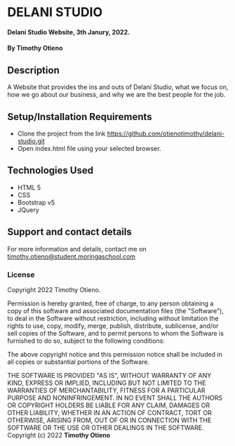 # DELANI STUDIO

#### Delani Studio Website, 3th Janury, 2022.

#### By **Timothy Otieno**

## Description
A Website that provides the ins and outs of Delani Studio, what we focus on, how we go about our business, and why we are the best people for the job.

## Setup/Installation Requirements
* Clone the project from the link <https://github.com/otienotimothy/delani-studio.git>
* Open index.html file using your selected browser. 

## Technologies Used
* HTML 5
* CSS 
* Bootstrap v5
* JQuery

## Support and contact details
For more information and details, contact me on <timothy.otieno@student.moringaschool.com>

### License
Copyright 2022 Timothy Otieno.

Permission is hereby granted, free of charge, to any person obtaining a copy of this software and associated documentation files (the "Software"), to deal in the Software without restriction, including without limitation the rights to use, copy, modify, merge, publish, distribute, sublicense, and/or sell copies of the Software, and to permit persons to whom the Software is furnished to do so, subject to the following conditions:

The above copyright notice and this permission notice shall be included in all copies or substantial portions of the Software.

THE SOFTWARE IS PROVIDED "AS IS", WITHOUT WARRANTY OF ANY KIND, EXPRESS OR IMPLIED, INCLUDING BUT NOT LIMITED TO THE WARRANTIES OF MERCHANTABILITY, FITNESS FOR A PARTICULAR PURPOSE AND NONINFRINGEMENT. IN NO EVENT SHALL THE AUTHORS OR COPYRIGHT HOLDERS BE LIABLE FOR ANY CLAIM, DAMAGES OR OTHER LIABILITY, WHETHER IN AN ACTION OF CONTRACT, TORT OR OTHERWISE, ARISING FROM, OUT OF OR IN CONNECTION WITH THE SOFTWARE OR THE USE OR OTHER DEALINGS IN THE SOFTWARE.
Copyright (c) 2022 **Timothy Otieno**
